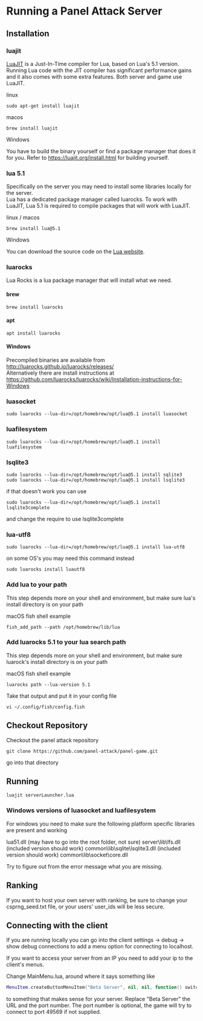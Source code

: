 # Running a Panel Attack Server

## Installation

### luajit
[LuaJIT](https://luajit.org/luajit.html) is a Just-In-Time compiler for Lua, based on Lua's 5.1 version.
Running Lua code with the JIT compiler has significant performance gains and it also comes with some extra features.
Both server and game use LuaJIT.

linux
```
sudo apt-get install luajit
```

macos
```
brew install luajit
```

Windows

You have to build the binary yourself or find a package manager that does it for you. 
Refer to https://luajit.org/install.html for building yourself.

### lua 5.1
Specifically on the server you may need to install some libraries locally for the server.  
Lua has a dedicated package manager called luarocks.
To work with LuaJIT, Lua 5.1 is required to compile packages that will work with LuaJIT.

linux / macos
```
brew install lua@5.1
```

Windows

You can download the source code on the [Lua website](https://www.lua.org/ftp/).  

### luarocks

Lua Rocks is a lua package manager that will install what we need.

#### brew
```
brew install luarocks
```

#### apt
```
apt install luarocks
```

#### Windows

Precompiled binaries are available from http://luarocks.github.io/luarocks/releases/  
Alternatively there are install instructions at https://github.com/luarocks/luarocks/wiki/Installation-instructions-for-Windows

### luasocket

```
sudo luarocks --lua-dir=/opt/homebrew/opt/lua@5.1 install luasocket
```

### luafilesystem

```
sudo luarocks --lua-dir=/opt/homebrew/opt/lua@5.1 install luafilesystem
```

### lsqlite3

```
sudo luarocks --lua-dir=/opt/homebrew/opt/lua@5.1 install sqlite3
sudo luarocks --lua-dir=/opt/homebrew/opt/lua@5.1 install lsqlite3
```

if that doesn't work you can use 
```
sudo luarocks --lua-dir=/opt/homebrew/opt/lua@5.1 install lsqlite3complete
```
and change the require to use lsqlite3complete


### lua-utf8

```
sudo luarocks --lua-dir=/opt/homebrew/opt/lua@5.1 install lua-utf8
```
on some OS's you may need this command instead
```
sudo luarocks install luautf8
```

### Add lua to your path

This step depends more on your shell and environment, but make sure lua's install directory is on your path

macOS fish shell example
```
fish_add_path --path /opt/homebrew/lib/lua
```

### Add luarocks 5.1 to your lua search path

This step depends more on your shell and environment, but make sure luarock's install directory is on your path

macOS fish shell example
```
luarocks path --lua-version 5.1
```

Take that output and put it in your config file

```
vi ~/.config/fish/config.fish
```

## Checkout Repository

Checkout the panel attack repository
```
git clone https://github.com/panel-attack/panel-game.git
```

go into that directory

## Running
```
luajit serverLauncher.lua
```

### Windows versions of luasocket and luafilesystem

For windows you need to make sure the following platform specific libraries are present and working

lua51.dll (may have to go into the root folder, not sure)
server\lib\lfs.dll (included version should work)
common\lib\sqlite\lsqlite3.dll (included version should work)
common\lib\socket\core.dll 

Try to figure out from the error message what you are missing.

## Ranking

If you want to host your own server with ranking, be sure to change your csprng_seed.txt file, or your users' user_ids will be less secure.

## Connecting with the client

If you are running locally you can go into the client settings -> debug -> show debug connections to add a menu option for connecting to localhost.

If you want to access your server from an IP you need to add your ip to the client's menus.

Change MainMenu.lua, around where it says something like

```Lua
MenuItem.createButtonMenuItem("Beta Server", nil, nil, function() switchToScene(Lobby({serverIp = "betaserver.panelattack.com", serverPort = 59569})) end)
```

to something that makes sense for your server. Replace "Beta Server" the URL and the port number. The port number is optional, the game will try to connect to port 49569 if not supplied.